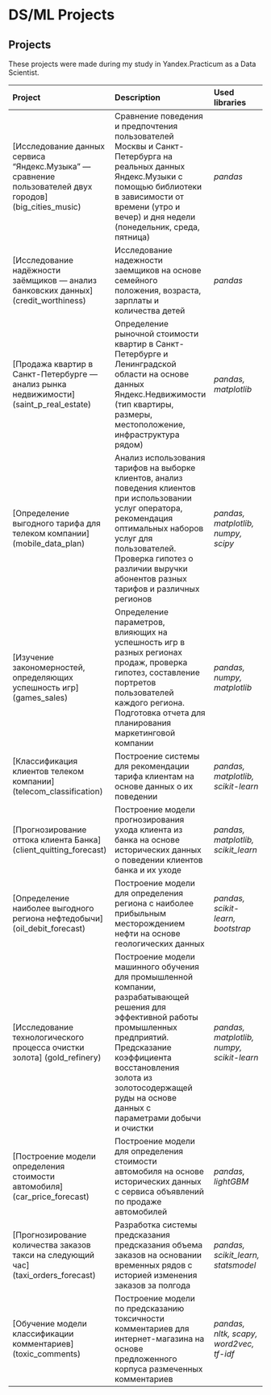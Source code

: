 # DS/ML Projects
## Projects

These projects were made during my study in Yandex.Practicum as a Data Scientist.

| Project | Description | Used libraries |
|:----------------------|:----------------------|:-----------------------|
|[Исследование данных сервиса “Яндекс.Музыка” — сравнение пользователей двух городов] (big_cities_music) | Сравнение поведения и предпочтения пользователей Москвы и Санкт-Петербурга на реальных данных Яндекс.Музыки c помощью библиотеки в зависимости от времени (утро и вечер) и дня недели (понедельник, среда, пятница) | *pandas* |
|[Исследование надёжности заёмщиков — анализ банковских данных] (credit_worthiness) | Исследование надежности заемщиков на основе семейного положения, возраста, зарплаты и количества детей | *pandas* |
|[Продажа квартир в Санкт-Петербурге — анализ рынка недвижимости] (saint_p_real_estate) | Определение рыночной стоимости квартир в Санкт-Петербурге и Ленинградской области на основе данных Яндекс.Недвижимости (тип квартиры, размеры, местоположение, инфраструктура рядом) |*pandas, matplotlib* |
|[Определение выгодного тарифа для телеком компании] (mobile_data_plan) | Анализ использования тарифов на выборке клиентов, анализ поведения клиентов при использовании услуг оператора, рекомендация оптимальных наборов услуг для пользователей. Проверка гипотез о различии выручки абонентов разных тарифов и различных регионов | *pandas, matplotlib, numpy, scipy* ||
|[Изучение закономерностей, определяющих успешность игр] (games_sales) | Определение параметров, влияющих на успешность игр в разных регионах продаж, проверка гипотез, составление портретов пользователей каждого региона. Подготовка отчета для планирования маркетинговой компании | *pandas, numpy, matplotlib* |
|[Классификация клиентов телеком компании] (telecom_classification) | Построение системы для рекомендации тарифа клиентам на основе данных о их поведении | *pandas, matplotlib, scikit-learn*|
|[Прогнозирование оттока клиента Банка] (client_quitting_forecast) | Построение модели прогнозирования ухода клиента из банка на основе исторических данных о поведении клиентов банка и их уходе | *pandas, matplotlib, scikit_learn* |
|[Определение наиболее выгодного региона нефтедобычи] (oil_debit_forecast) | Построение модели для определения региона с наиболее прибыльным месторождением нефти на основе геологических данных | *pandas, scikit-learn, bootstrap*|
[Исследование технологического процесса очистки золота] (gold_refinery) | Построение модели машинного обучения для промышленной компании, разрабатывающей решения для эффективной работы промышленных предприятий. Предсказание коэффициента восстановления золота из золотосодержащей руды на основе данных с параметрами добычи и очистки | *pandas, matplotlib, numpy, scikit-learn*|
|[Построение модели определения стоимости автомобиля] (car_price_forecast) | Построение модели для определения стоимости автомобиля на основе исторических данных с сервиса объявлений по продаже автомобилей | *pandas, lightGBM*|
|[Прогнозирование количества заказов такси на следующий час] (taxi_orders_forecast) | Разработка системы предсказания предсказания объема заказов на основании временных рядов с историей изменения заказов за полгода | *pandas, scikit_learn, statsmodel* |
|[Обучение модели классификации комментариев] (toxic_comments) | Построение модели по предсказанию токсичности комментариев для интернет-магазина на основе предложенного корпуса размеченных комментариев | *pandas, nltk, scapy, word2vec, tf-idf* |

